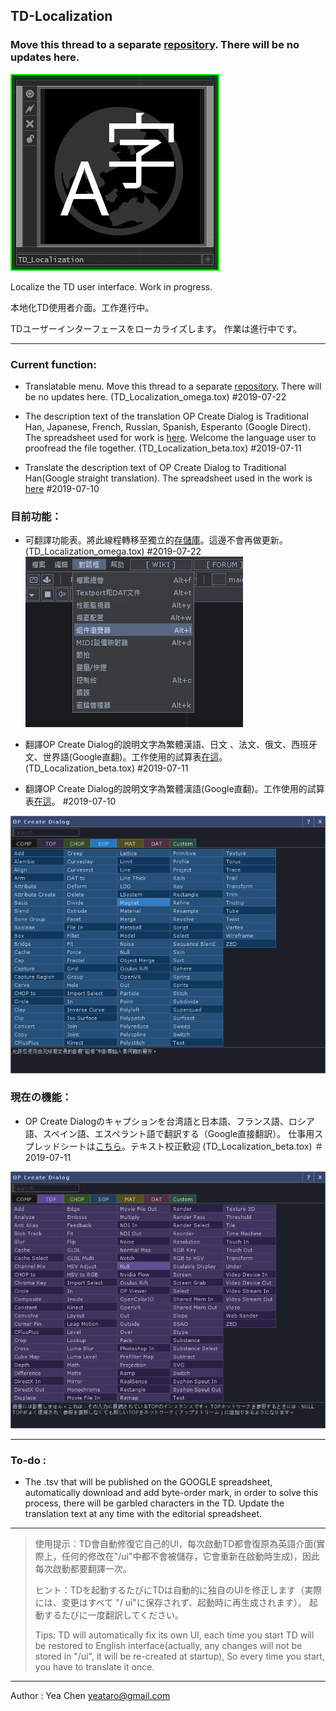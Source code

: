 TD-Localization
---
###  **Move this thread to a separate [repository](https://github.com/yeataro/TD-Localization). There will be no updates here.**
![icon](img/icon.jpg)

Localize the TD user interface. Work in progress.

本地化TD使用者介面。工作進行中。

TDユーザーインターフェースをローカライズします。 作業は進行中です。

----------
### Current function: 

- Translatable menu. Move this thread to a separate [repository](https://github.com/yeataro/TD-Localization). There will be no updates here. (TD_Localization_omega.tox) #2019-07-22

- The description text of the translation OP Create Dialog is Traditional Han, Japanese, French, Russian, Spanish, Esperanto (Google Direct). The spreadsheet used for work is [here](https://docs.google.com/spreadsheets/d/1NJm6y2Eg9iyHv9mFdaBHJw_12bNU1CDQBGmgoTJVkHo/edit?usp=sharing). Welcome the language user to proofread the file together. (TD_Localization_beta.tox) #2019-07-11

- Translate the description text of OP Create Dialog to Traditional Han(Google straight translation).  The spreadsheet used in the work is [here](https://docs.google.com/spreadsheets/d/1NJm6y2Eg9iyHv9mFdaBHJw_12bNU1CDQBGmgoTJVkHo/edit?usp=sharing) #2019-07-10


### 目前功能： 

- 可翻譯功能表。將此線程轉移至獨立的[存儲庫](https://github.com/yeataro/TD-Localization)。這邊不會再做更新。 (TD_Localization_omega.tox) #2019-07-22
![summaries-zh-TW](img/menus.png)

- 翻譯OP Create Dialog的說明文字為繁體漢語、日文
、法文、俄文、西班牙文、世界語(Google直翻)。工作使用的試算表[在這](https://docs.google.com/spreadsheets/d/1NJm6y2Eg9iyHv9mFdaBHJw_12bNU1CDQBGmgoTJVkHo/edit?usp=sharing)。 (TD_Localization_beta.tox) #2019-07-11

- 翻譯OP Create Dialog的說明文字為繁體漢語(Google直翻)。工作使用的試算表[在這](https://docs.google.com/spreadsheets/d/1NJm6y2Eg9iyHv9mFdaBHJw_12bNU1CDQBGmgoTJVkHo/edit?usp=sharing)。 #2019-07-10

![summaries-zh-TW](img/summaries.png)


### 現在の機能：

 -  OP Create Dialogのキャプションを台湾語と日本語、フランス語、ロシア語、スペイン語、エスペラント語で翻訳する（Google直接翻訳）。 仕事用スプレッドシートは[こちら](https://docs.google.com/spreadsheets/d/1NJm6y2Eg9iyHv9mFdaBHJw_12bNU1CDQBGmgoTJVkHo/edit?usp=sharing)。テキスト校正歓迎 (TD_Localization_beta.tox) ＃2019-07-11
 
 ![summaries-ja-JP](img/summaries-jp.png)
 

----------

### To-do :

- The .tsv that will be published on the GOOGLE spreadsheet, automatically download and add byte-order mark, in order to solve this process, there will be garbled characters in the TD.
Update the translation text at any time with the editorial spreadsheet.


----------



> 使用提示：TD會自動修復它自己的UI，每次啟動TD都會復原為英語介面(實際上，任何的修改在"/ui"中都不會被儲存，它會重新在啟動時生成)，因此每次啟動都要翻譯一次。
> 
> ヒント：TDを起動するたびにTDは自動的に独自のUIを修正します（実際には、変更はすべて "/ ui"に保存されず、起動時に再生成されます）。 起動するたびに一度翻訳してください。
> 
> Tips: TD will automatically fix its own UI, each time you start TD will be restored to English interface(actually, any changes will not be stored in "/ui", it will be re-created at startup), So every time you start, you have to translate it once.


----------


Author : Yea Chen <yeataro@gmail.com>
